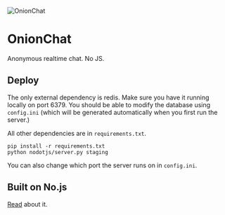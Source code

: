 ![OnionChat](http://i.imgur.com/lQpoAzL.png)

# OnionChat
Anonymous realtime chat. No JS.

## Deploy

The only external dependency is redis.  Make sure you have it running locally
on port 6379.  You should be able to modify the database using `config.ini`
(which will be generated automatically when you first run the server.)

All other dependencies are in `requirements.txt`.

    pip install -r requirements.txt
    python nodotjs/server.py staging

You can also change which port the server runs on in `config.ini`.

## Built on No.js

[Read](http://blog.accursedware.com/html-only-live-chat:-No.JS/) about it.